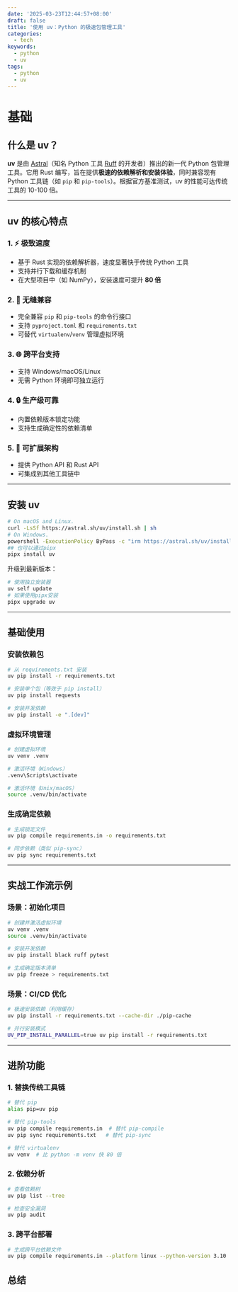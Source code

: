 ```yaml
---
date: '2025-03-23T12:44:57+08:00'
draft: false
title: '使用 uv：Python 的极速包管理工具'
categories:
  - tech
keywords:
  - python
  - uv
tags:
  - python
  - uv
---
```


# 基础

## 什么是 uv？

**uv** 是由 [Astral](https://astral.sh/)（知名 Python 工具 [Ruff](https://github.com/astral-sh/ruff) 的开发者）推出的新一代 Python 包管理工具。它用 Rust 编写，旨在提供**极速的依赖解析和安装体验**，同时兼容现有 Python 工具链（如 `pip` 和 `pip-tools`）。根据官方基准测试，uv 的性能可达传统工具的 10-100 倍。

---

## uv 的核心特点

### 1. ⚡ 极致速度
- 基于 Rust 实现的依赖解析器，速度显著快于传统 Python 工具
- 支持并行下载和缓存机制
- 在大型项目中（如 NumPy），安装速度可提升 **80 倍**

### 2. 🔄 无缝兼容
- 完全兼容 `pip` 和 `pip-tools` 的命令行接口
- 支持 `pyproject.toml` 和 `requirements.txt`
- 可替代 `virtualenv`/`venv` 管理虚拟环境

### 3. 🌐 跨平台支持
- 支持 Windows/macOS/Linux
- 无需 Python 环境即可独立运行

### 4. 🔒 生产级可靠
- 内置依赖版本锁定功能
- 支持生成确定性的依赖清单

### 5. 🧩 可扩展架构
- 提供 Python API 和 Rust API
- 可集成到其他工具链中

---

## 安装 uv

```bash
# On macOS and Linux.
curl -LsSf https://astral.sh/uv/install.sh | sh
# On Windows.
powershell -ExecutionPolicy ByPass -c "irm https://astral.sh/uv/install.ps1 | iex"
## 也可以通过pipx
pipx install uv
```

升级到最新版本：
```bash
# 使用独立安装器
uv self update
# 如果使用pipx安装
pipx upgrade uv
```

---

## 基础使用

### 安装依赖包
```bash
# 从 requirements.txt 安装
uv pip install -r requirements.txt

# 安装单个包（等效于 pip install）
uv pip install requests

# 安装开发依赖
uv pip install -e ".[dev]"
```

### 虚拟环境管理
```bash
# 创建虚拟环境
uv venv .venv

# 激活环境（Windows）
.venv\Scripts\activate

# 激活环境（Unix/macOS）
source .venv/bin/activate
```

### 生成确定依赖
```bash
# 生成锁定文件
uv pip compile requirements.in -o requirements.txt

# 同步依赖（类似 pip-sync）
uv pip sync requirements.txt
```

---

## 实战工作流示例

### 场景：初始化项目
```bash
# 创建并激活虚拟环境
uv venv .venv
source .venv/bin/activate

# 安装开发依赖
uv pip install black ruff pytest

# 生成确定版本清单
uv pip freeze > requirements.txt
```

### 场景：CI/CD 优化
```bash
# 极速安装依赖（利用缓存）
uv pip install -r requirements.txt --cache-dir ./pip-cache

# 并行安装模式
UV_PIP_INSTALL_PARALLEL=true uv pip install -r requirements.txt
```

---

## 进阶功能

### 1. 替换传统工具链
```bash
# 替代 pip
alias pip=uv pip

# 替代 pip-tools
uv pip compile requirements.in  # 替代 pip-compile
uv pip sync requirements.txt   # 替代 pip-sync

# 替代 virtualenv
uv venv  # 比 python -m venv 快 80 倍
```

### 2. 依赖分析
```bash
# 查看依赖树
uv pip list --tree

# 检查安全漏洞
uv pip audit
```

### 3. 跨平台部署
```bash
# 生成跨平台依赖文件
uv pip compile requirements.in --platform linux --python-version 3.10
```

## 总结

